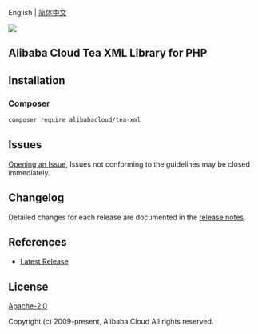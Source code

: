 English | [简体中文](README-CN.md)

![](https://aliyunsdk-pages.alicdn.com/icons/AlibabaCloud.svg)

## Alibaba Cloud Tea XML Library for PHP

## Installation

### Composer

```bash
composer require alibabacloud/tea-xml
```

## Issues

[Opening an Issue](https://github.com/aliyun/tea-xml/issues/new), Issues not conforming to the guidelines may be closed immediately.

## Changelog

Detailed changes for each release are documented in the [release notes](./ChangeLog.txt).

## References

* [Latest Release](https://github.com/aliyun/tea-xml)

## License

[Apache-2.0](http://www.apache.org/licenses/LICENSE-2.0)

Copyright (c) 2009-present, Alibaba Cloud All rights reserved.
